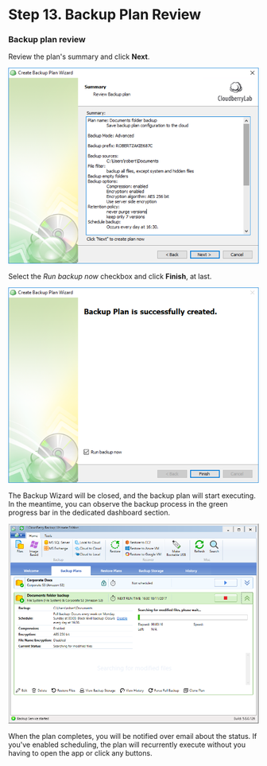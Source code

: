 # Step 13. Backup Plan Review

### Backup plan review

Review the plan's summary and click **Next**.

![](../../../../.gitbook/assets/wizard18.PNG)

Select the _Run backup now_ checkbox and click **Finish**, at last.

![](../../../../.gitbook/assets/wizard19.PNG)

The Backup Wizard will be closed, and the backup plan will start executing. In the meantime, you can observe the backup process in the green progress bar in the dedicated dashboard section.

![](../../../../.gitbook/assets/wizard20.PNG)

When the plan completes, you will be notified over email about the status. If you've enabled scheduling, the plan will recurrently execute without you having to open the app or click any buttons.

